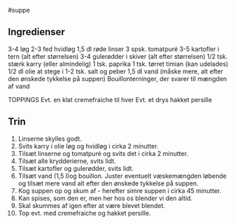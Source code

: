 #suppe 

## Ingredienser
3-4 løg
2-3 fed hvidløg
1,5 dl røde linser
3 spsk. tomatpuré
3-5 kartofler i tern (alt efter størrelsen)
3-4 gulerødder i skiver (alt efter størrelsen)
1/2 tsk. stærk karry (eller almindelig)
1 tsk. paprika
1 tsk. tørret timian (kan udelades)
1/2 dl olie at stege i
1-2 tsk. salt og peber
1,5 dl vand (måske mere, alt efter den ønskede tykkelse på suppen)
Bouillonterninger, der svarer til mængden af vand

TOPPINGS
Evt. en klat cremefraiche til hver
Evt. et drys hakket persille

## Trin
1. Linserne skylles godt.
2. Svits karry i olie løg og hvidløg i cirka 2 minutter.
3. Tilsæt linserne og tomatpuré og svits det i cirka 2 minutter.
4. Tilsæt alle krydderierne, svits lidt.
5. Tilsæt kartofler og gulerødder, svits lidt.
6. Tilsæt vand (1,5 l)og bouillon. Juster eventuelt væskemængden løbende og tilsæt mere vand alt efter den ønskede tykkelse på suppen.
7. Kog suppen op og skum af - herefter simre suppen i cirka 45 minutter.
8. Kan spises, som den er, men her hos os blender vi den altid.
9. Skal skummes af igen efter at være blevet blendet.
10. Top evt. med cremefraiche og hakket persille.